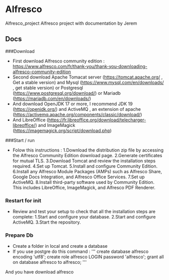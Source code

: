 # Alfresco
Alfresco_project
Alfresco project with documentation by Jerem

## Docs 

###Download
- First download Alfresco community edition : https://www.alfresco.com/fr/thank-you/thank-you-downloading-alfresco-community-edition
- Second download Apache Tomacat server (https://tomcat.apache.org/ , Get a stable version) and Mysql (https://www.mysql.com/en/downloads/ , get stable version)  or Postgresql (https://www.postgresql.org/download/) or Mariadb (https://mariadb.com/en/downloads/) 
- And download OpenJDK 17 or more, I recommend JDK 19 (https://openjdk.org/)  and ActiveMQ , an extension of apache  (https://activemq.apache.org/components/classic/download/)
- And LibreOffice (https://fr.libreoffice.org/download/telecharger-libreoffice/) and ImageMagick (https://imagemagick.org/script/download.php)

###Start / run 
- Folow this instructions : 
1.Download the distribution zip file by accessing the Alfresco Community Edition download page.
2.Generate certificates for mutual TLS.
3.Download Tomcat and review the installation steps required.
4.Set up Tomcat.
5.Install and configure Community Edition.
6.Install any Alfresco Module Packages (AMPs) such as Alfresco Share, Google Docs Integration, and Alfresco Office Services.
7.Set up ActiveMQ.
8.Install third-party software used by Community Edition. This includes LibreOffice, ImageMagick, and Alfresco PDF Renderer.

### Restart for init 
- Review and test your setup to check that all the installation steps are complete:
1.Start and configure your database.
2.Start and configure ActiveMQ.
3.Start the repository.

### Prepare Db
- Create a folder in local and create a database 
- If you use postgre do this command : 
'''
create database alfresco encoding 'utf8';
create role alfresco LOGIN password 'alfresco';
grant all on database alfresco to alfresco;
'''

And you have download alfresco
